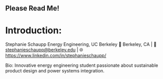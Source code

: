 ## Please Read Me! 

# Introduction: 
Stephanie Schaupp
Energy Engineering, UC Berkeley
📍 Berkeley, CA | 📧 stephanieschaupp@berkeley.edu | 🌐 https://www.linkedin.com/in/stephanieschaupp/ 

Bio: Innovative energy engineering student passionate about sustainable product design and power systems integration.

